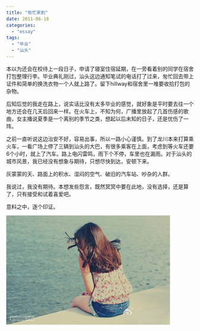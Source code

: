 ```yaml
---
title: "匆忙来到"
date: 2011-06-18
categories: 
  - "essay"
tags: 
  - "毕业"
  - "汕头"
---
```


本以为还会在校待上一段日子，申请了寝室住宿延期，在一旁看着别的同学在宿舍打包整理行李。毕业典礼刚过，汕头这边通知笔试的电话打了过来，匆忙回去带上证件和简单的换洗衣物一个人就上路了。留下hillway和宿舍里一堆要收拾打包的杂物。

后知后觉的我走在路上，说实话比没有太多毕业的感觉，就好象是平时要去往一个地方还会在几天后回来一样。在火车上，不知为何，广播里放起了几首伤感的歌曲，女主播说夏季是一个离别的季节之类，想起以后未知的日子，还是忧伤了一阵。

之前一直听说这边治安不好，容易出事，所以一路小心谨慎。到了龙川本来打算乘火车，一看广场上停了三辆到汕头的大巴，有很多乘客在上面，考虑到等火车还要6个小时，就上了汽车。路上电闪雷鸣，雨下个不停，车里也在漏雨。对于汕头的城市风景，我已经没有想象与期待，只想尽快到达，安顿下来。

灰蒙蒙的天、路面上的积水、湿闷的空气、破旧的汽车站、吵杂的人群。

我说过，我没有期待。本想发些怨言，既然冥冥中要在此地，没有选择，还是算了，只有接受和试着喜爱吧。

意料之中，逐个印证。

![配图](images/5896498038_8faea7a230_z.jpg)
